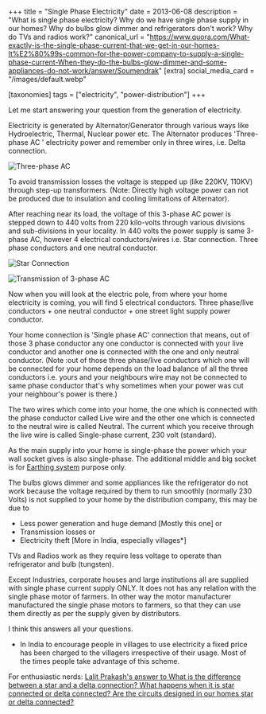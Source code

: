 +++
title = "Single Phase Electricity"
date = 2013-06-08
description = "What is single phase electricity? Why do we have single phase supply in our homes? Why do bulbs glow dimmer and refrigerators don't work? Why do TVs and radios work?"
canonical_url = "https://www.quora.com/What-exactly-is-the-single-phase-current-that-we-get-in-our-homes-It%E2%80%99s-common-for-the-power-company-to-supply-a-single-phase-current-When-they-do-the-bulbs-glow-dimmer-and-some-appliances-do-not-work/answer/Soumendrak"
[extra]
social_media_card = "/images/default.webp"

[taxonomies]
tags = ["electricity", "power-distribution"]
+++


Let me start answering your question from the generation of electricity.

Electricity is generated by Alternator/Generator through various ways like Hydroelectric, Thermal, Nuclear power etc. The Alternator produces 'Three-phase AC ' electricity power and remember only in three wires, i.e. Delta connection.

![Three-phase AC](https://qph.cf2.quoracdn.net/main-qimg-99f83ea71920fc41ba81e6e88e9bde6d)


To avoid transmission losses the voltage is stepped up (like 220KV, 110KV) through step-up transformers. (Note: Directly high voltage power can not be produced due to insulation and cooling limitations of Alternator).

After reaching near its load, the voltage of this 3-phase AC power is stepped down to 440 volts from 220 kilo-volts through various divisions and sub-divisions in your locality. In 440 volts the power supply is same 3-phase AC, however 4 electrical conductors/wires i.e. Star connection. Three phase conductors and one neutral conductor.

![Star Connection](https://qph.cf2.quoracdn.net/main-qimg-53f0fdd76585e17c909a45159aafe7fc-lq)

![Transmission of 3-phase AC](https://qph.cf2.quoracdn.net/main-qimg-19db4a3e5f1dd1a75e8ee0a7182b7368)

Now when you will look at the electric pole, from where your home electricity is coming, you will find 5 electrical conductors. Three phase/live conductors + one neutral conductor + one street light supply power conductor.

Your home connection is 'Single phase AC' connection that means, out of those 3 phase conductor any one conductor is connected with your live conductor and another one is connected with the one and only neutral conductor. (Note :out of those three phase/live conductors which one will be connected for your home depends on the load balance of all the three conductors i.e. yours and your neighbours wire may not be connected to same phase conductor that's why sometimes when your power was cut your neighbour's power is there.)

The two wires which come into your home, the one which is connected with the phase conductor called Live wire and the other one which is connected to the neutral wire is called Neutral. The current which you receive through the live wire is called Single-phase current, 230 volt (standard).

As the main supply into your home is single-phase the power which your wall socket gives is also single-phase. The additional middle and big socket is for [Earthing system](http://en.wikipedia.org/wiki/Earthing_system) purpose only.

The bulbs glows dimmer and some appliances like the refrigerator do not work because the voltage required by them to run smoothly (normally 230 Volts) is not supplied to your home by the distribution company, this may be due to

- Less power generation and huge demand [Mostly this one] or
- Transmission losses or
- Electricity theft [More in India, especially villages*]

TVs and Radios work as they require less voltage to operate than refrigerator and bulb (tungsten).

Except Industries, corporate houses and large institutions all are supplied with single phase current supply ONLY. It does not has any relation with the single phase motor of farmers. In other way the motor manufacturer manufactured the single phase motors to farmers, so that they can use them directly as per the supply given by distributors.

I think this answers all your questions.

* In India to encourage people in villages to use electricity a fixed price has been charged to the villagers irrespective of their usage. Most of the times people take advantage of this scheme.

For enthusiastic nerds:
[Lalit Prakash's answer to What is the difference between a star and a delta connection? What happens when it is star connected or delta connected? Are the circuits designed in our homes star or delta connected?](https://www.quora.com/What-is-the-difference-between-a-star-and-a-delta-connection-What-happens-when-it-is-star-connected-or-delta-connected-Are-the-circuits-designed-in-our-homes-star-or-delta-connected/answer/Lalit-Prakash-6)